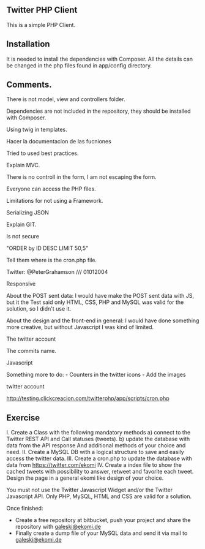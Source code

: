 ## Twitter PHP Client

This is a simple PHP Client.


## Installation

It is needed to install the dependencies with Composer. All the details can be changed in the php files found in app/config directory.


## Comments.

There is not model, view and controllers folder.

Dependencies are not included in the repository, they should be installed with Composer.

Using twig in templates.

Hacer la documentacion de las fucniones

Tried to used best practices.

Explain MVC.

There is no controll in the form, I am not escaping the form.

Everyone can access the PHP files.

Limitations for not using a Framework.

Serializing JSON

Explain GIT.

Is not secure

"ORDER by ID DESC LIMIT 50,5"

Tell them where is the cron.php file.

Twitter: @PeterGrahamson /// 01012004

Responsive

About the POST sent data: I would have make the POST sent data with JS, but it the Test said only HTML, CSS, PHP and MySQL was valid for the solution, so I didn't use it.

About the design and the front-end in general: I would have done something more creative, but without Javascript I was kind of limited.


The twitter account

The commits name.

Javascript

Something more to do: 
	- Counters in the twitter icons
	- Add the images


twitter account

http://testing.clickcreacion.com/twitterphp/app/scripts/cron.php


## Exercise

I. Create a Class with the following mandatory methods
  a) connect to the Twitter REST API and Call statuses (tweets).
  b) update the database with data from the API response
  And additional methods of your choice and need.
II. Create a MySQL DB with a logical structure to save and easily access the twitter data.
III. Create a cron.php to update the database with data from https://twitter.com/ekomi
IV. Create a index file to show the cached tweets with possibility to answer, retweet and favorite  each tweet. Design the page in a general ekomi like design of your choice.
 
You must not use the Twitter Javascript Widget and/or the Twitter Javascript API.
Only PHP, MySQL, HTML and CSS are valid for a solution.
 
Once finished:
- Create a free repository at bitbucket, push your project and share the repository with galeski@ekomi.de
- Finally create a dump file of your MySQL data and send it via mail to galeski@ekomi.de